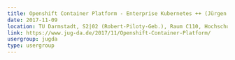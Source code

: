 ```yaml
---
title: Openshift Container Platform - Enterprise Kubernetes ++ (Jürgen Hoffmann)
date: 2017-11-09
location: TU Darmstadt, S2|02 (Robert-Piloty-Geb.), Raum C110, Hochschulstr. 10, 64289 Darmstadt
link: https://www.jug-da.de/2017/11/Openshift-Container-Platform/
usergroup: jugda
type: usergroup
---
```

